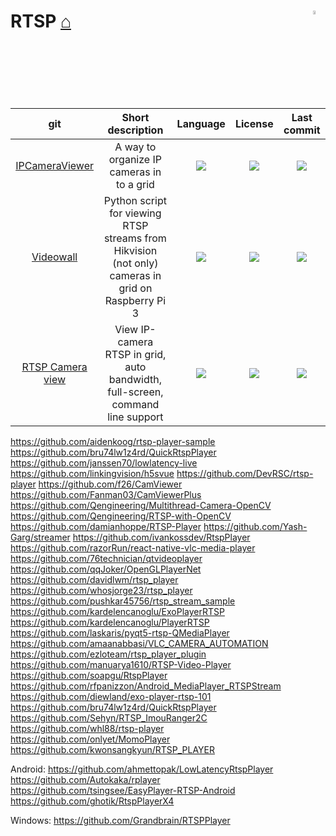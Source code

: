 # RTSP [⌂](https://github.com/forart/HyMPS#-1) <img align="right" alt="WIP" src="https://user-images.githubusercontent.com/171307/210726270-adc28ba9-dada-42cf-b53e-b01d03e3dca7.png" width="4%" />
|git|Short description|Language|License|Last commit|
|:-:|:-:|:-:|:-:|:-:|
|[IPCameraViewer](https://github.com/Mawkey/IPCameraViewer#readme)|A way to organize IP cameras in to a grid|[![](https://img.shields.io/github/languages/top/Mawkey/IPCameraViewer?color=pink&style=flat-square)](https://github.com/Mawkey/IPCameraViewer/graphs/contributors)|[![](https://flat.badgen.net/github/license/Mawkey/IPCameraViewer?label=)](https://github.com/Mawkey/IPCameraViewer/blob/master/LICENSE)|[![](https://flat.badgen.net/github/last-commit/Mawkey/IPCameraViewer?label=)](https://github.com/Mawkey/IPCameraViewer/graphs/code-frequency)|
|[Videowall](https://github.com/yuriizubkov/videowall#readme)|Python script for viewing RTSP streams from Hikvision (not only) cameras in grid on Raspberry Pi 3|[![](https://img.shields.io/github/languages/top/yuriizubkov/videowall?color=pink&style=flat-square)](https://github.com/yuriizubkov/videowall/graphs/contributors)|[![](https://flat.badgen.net/github/license/yuriizubkov/videowall?label=)](https://github.com/yuriizubkov/videowall/blob/master/LICENSE)|[![](https://flat.badgen.net/github/last-commit/yuriizubkov/videowall?label=)](https://github.com/yuriizubkov/videowall/graphs/code-frequency)|
|[RTSP Camera view](https://github.com/grigory-lobkov/rtsp-camera-view#readme)|View IP-camera RTSP in grid, auto bandwidth, full-screen, command line support|[![](https://img.shields.io/github/languages/top/grigory-lobkov/rtsp-camera-view?color=pink&style=flat-square)](https://github.com/grigory-lobkov/rtsp-camera-view/graphs/contributors)|[![](https://flat.badgen.net/github/license/grigory-lobkov/rtsp-camera-view?label=)](https://github.com/grigory-lobkov/rtsp-camera-view/blob/master/LICENSE)|[![](https://flat.badgen.net/github/last-commit/grigory-lobkov/rtsp-camera-view?label=)](https://github.com/grigory-lobkov/rtsp-camera-view/graphs/code-frequency)|

https://github.com/aidenkoog/rtsp-player-sample
https://github.com/bru74lw1z4rd/QuickRtspPlayer
https://github.com/janssen70/lowlatency-live
https://github.com/linkingvision/h5svue
https://github.com/DevRSC/rtsp-player
https://github.com/f26/CamViewer
https://github.com/Fanman03/CamViewerPlus
https://github.com/Qengineering/Multithread-Camera-OpenCV
https://github.com/Qengineering/RTSP-with-OpenCV
https://github.com/damianhoppe/RTSP-Player
https://github.com/Yash-Garg/streamer
https://github.com/ivankossdev/RtspPlayer
https://github.com/razorRun/react-native-vlc-media-player
https://github.com/76technician/qtvideoplayer
https://github.com/qqJoker/OpenGLPlayerNet
https://github.com/davidlwm/rtsp_player
https://github.com/whosjorge23/rtsp_player
https://github.com/pushkar45756/rtsp_stream_sample
https://github.com/kardelencanoglu/ExoPlayerRTSP
https://github.com/kardelencanoglu/PlayerRTSP
https://github.com/laskaris/pyqt5-rtsp-QMediaPlayer
https://github.com/amaanabbasi/VLC_CAMERA_AUTOMATION
https://github.com/ezloteam/rtsp_player_plugin
https://github.com/manuarya1610/RTSP-Video-Player
https://github.com/soapgu/RtspPlayer
https://github.com/rfpanizzon/Android_MediaPlayer_RTSPStream
https://github.com/diewland/exo-player-rtsp-101
https://github.com/bru74lw1z4rd/QuickRtspPlayer
https://github.com/Sehyn/RTSP_ImouRanger2C
https://github.com/whl88/rtsp-player
https://github.com/onlyet/MomoPlayer
https://github.com/kwonsangkyun/RTSP_PLAYER


Android:
https://github.com/ahmettopak/LowLatencyRtspPlayer
https://github.com/Autokaka/rplayer
https://github.com/tsingsee/EasyPlayer-RTSP-Android
https://github.com/ghotik/RtspPlayerX4

Windows:
https://github.com/Grandbrain/RTSPPlayer
